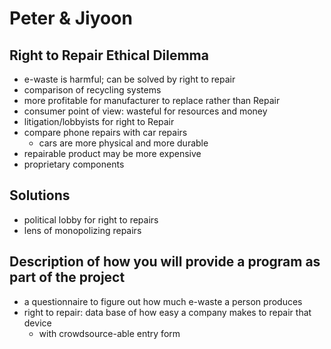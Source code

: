 # Peter & Jiyoon

## Right to Repair Ethical Dilemma
* e-waste is harmful; can be solved by right to repair
* comparison of recycling systems
* more profitable for manufacturer to replace rather than Repair
* consumer point of view: wasteful for resources and money
* litigation/lobbyists for right to Repair
* compare phone repairs with car repairs
  * cars are more physical and more durable
* repairable product may be more expensive
* proprietary components

## Solutions
* political lobby for right to repairs
* lens of monopolizing repairs

## Description of how you will provide a program as part of the project
* a questionnaire to figure out how much e-waste a person produces
* right to repair: data base of how easy a company makes to repair that device
  * with crowdsource-able entry form

